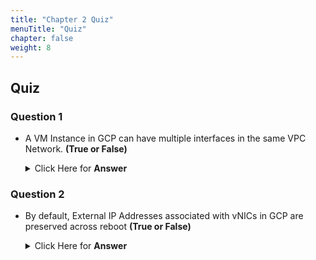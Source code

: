 ```yaml
---
title: "Chapter 2 Quiz"
menuTitle: "Quiz"
chapter: false
weight: 8
---
```


## Quiz


### Question 1

* A VM Instance in GCP can have multiple interfaces in the same VPC Network.  **(True or False)**

  <details>
  <summary> Click Here for <b>Answer</b> </summary>
  <ul>
    <li> **False** - VMs can only have a single interface per VPC Network. </li>
  </ul>
  </details>

### Question 2

* By default, External IP Addresses associated with vNICs in GCP are preserved across reboot **(True or False)**

  <details>
  <summary> Click Here for <b>Answer</b> </summary>
  <ul>
    <li> **False** - By default.  Ephemeral External IP Addresses are assigned to vNICs in GCP.  In order to have Public IP persist across reloads you must Reserve an External Static IP Address.   </li>
  </ul>
  </details>





